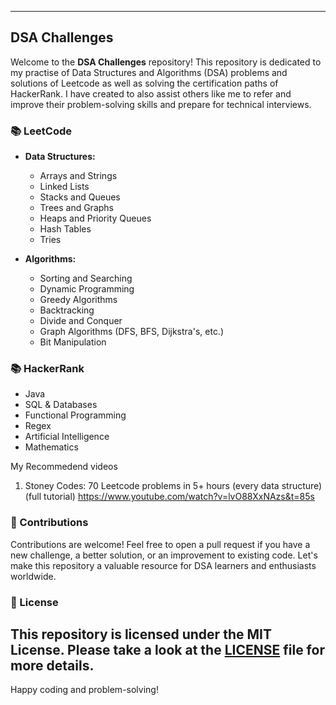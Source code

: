 
---

## DSA Challenges

Welcome to the **DSA Challenges** repository! This repository is dedicated to my practise of Data Structures and Algorithms (DSA) problems and solutions of Leetcode as well as solving the certification paths of HackerRank. I have created to also assist others like me to refer and improve their problem-solving skills and prepare for technical interviews.

### 📚 LeetCode

- **Data Structures:**
  - Arrays and Strings
  - Linked Lists
  - Stacks and Queues
  - Trees and Graphs
  - Heaps and Priority Queues
  - Hash Tables
  - Tries

- **Algorithms:**
  - Sorting and Searching
  - Dynamic Programming
  - Greedy Algorithms
  - Backtracking
  - Divide and Conquer
  - Graph Algorithms (DFS, BFS, Dijkstra's, etc.)
  - Bit Manipulation

### 📚 HackerRank
  - Java
  - SQL & Databases
  - Functional Programming
  - Regex
  - Artificial Intelligence
  - Mathematics


My Recommedend videos
1) Stoney Codes: 70 Leetcode problems in 5+ hours (every data structure) (full tutorial) https://www.youtube.com/watch?v=lvO88XxNAzs&t=85s

### 🤝 Contributions

Contributions are welcome! Feel free to open a pull request if you have a new challenge, a better solution, or an improvement to existing code. Let's make this repository a valuable resource for DSA learners and enthusiasts worldwide.

### 📜 License

This repository is licensed under the MIT License. Please take a look at the [LICENSE](LICENSE) file for more details.
---

Happy coding and problem-solving!
